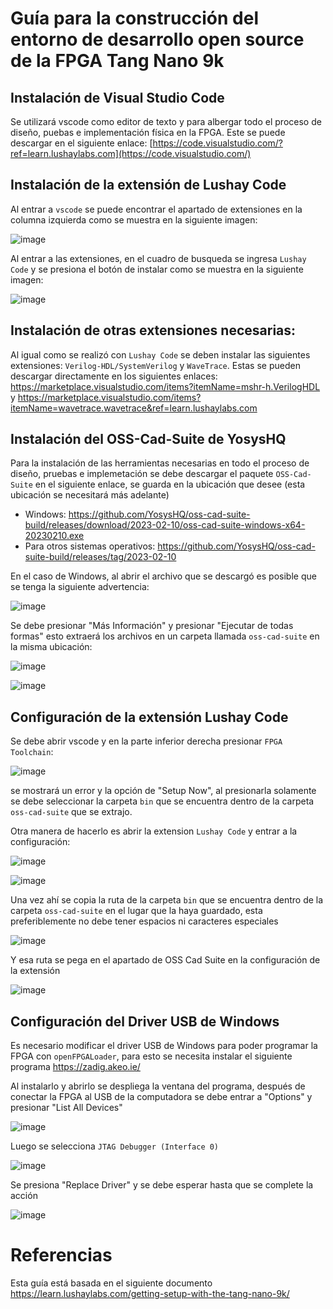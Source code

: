 # Guía para la construcción del entorno de desarrollo open source de la FPGA Tang Nano 9k



## Instalación de Visual Studio Code

Se utilizará vscode como editor de texto y para albergar todo el proceso de diseño, puebas e implementación física en la FPGA. Este se puede descargar en el siguiente enlace: [https://code.visualstudio.com/?ref=learn.lushaylabs.com](https://code.visualstudio.com/)

## Instalación de la extensión de Lushay Code

Al entrar a `vscode` se puede encontrar el apartado de extensiones en la columna izquierda como se muestra en la siguiente imagen: 

![image](https://github.com/DJosueMM/open_source_fpga_environment/assets/81501061/79e61e72-a827-4524-901f-9d4885579684)

Al entrar a las extensiones, en el cuadro de busqueda se ingresa `Lushay Code` y se presiona el botón de instalar como se muestra en la siguiente imagen:

![image](https://github.com/DJosueMM/open_source_fpga_environment/assets/81501061/09cbabf7-c5e2-4d54-afe1-2bf6fd92153b)

## Instalación de otras extensiones necesarias:

Al igual como se realizó con `Lushay Code` se deben instalar las siguientes extensiones: `Verilog-HDL/SystemVerilog` y `WaveTrace`. Estas se pueden descargar directamente en los siguientes enlaces: [https://marketplace.visualstudio.com/items?itemName=mshr-h.VerilogHDL
](https://marketplace.visualstudio.com/items?itemName=mshr-h.VerilogHDL) y https://marketplace.visualstudio.com/items?itemName=wavetrace.wavetrace&ref=learn.lushaylabs.com

## Instalación del OSS-Cad-Suite de YosysHQ

Para la instalación de las herramientas necesarias en todo el proceso de diseño, pruebas e implemetación se debe descargar el paquete `OSS-Cad-Suite` en el siguiente enlace, se guarda en la ubicación que desee (esta ubicación se necesitará más adelante)
 - Windows: https://github.com/YosysHQ/oss-cad-suite-build/releases/download/2023-02-10/oss-cad-suite-windows-x64-20230210.exe
 - Para otros sistemas operativos: https://github.com/YosysHQ/oss-cad-suite-build/releases/tag/2023-02-10

En el caso de Windows, al abrir el archivo que se descargó es posible que se tenga la siguiente advertencia:

![image](https://github.com/DJosueMM/open_source_fpga_environment/assets/81501061/2d0b9cde-dacb-492c-9e4c-e345ffae0d47)

Se debe presionar "Más Información" y presionar "Ejecutar de todas formas" esto extraerá los archivos en un carpeta llamada `oss-cad-suite` en la misma ubicación:

![image](https://github.com/DJosueMM/open_source_fpga_environment/assets/81501061/1912a6b0-4456-4505-aa0f-7f6ffd1ad383)

![image](https://github.com/DJosueMM/open_source_fpga_environment/assets/81501061/b98360c3-8f59-4b69-b145-55583405efad)

## Configuración de la extensión Lushay Code

Se debe abrir vscode y en la parte inferior derecha presionar `FPGA Toolchain`:

![image](https://github.com/DJosueMM/open_source_fpga_environment/assets/81501061/b2637e91-6d59-418a-93b6-c539bbe86150)

se mostrará un error y la opción de "Setup Now", al presionarla solamente se debe seleccionar la carpeta `bin` que se encuentra dentro de la carpeta `oss-cad-suite` que se extrajo.

Otra manera de hacerlo es abrir la extension `Lushay Code` y entrar a la configuración:

![image](https://github.com/DJosueMM/open_source_fpga_environment/assets/81501061/4cf5da3f-2eb2-4b3a-83fe-7027d2aeec33)

![image](https://github.com/DJosueMM/open_source_fpga_environment/assets/81501061/6507ecf2-ee39-4054-b985-2dd4da61f5b0)

Una vez ahí se copia la ruta de la carpeta `bin` que se encuentra dentro de la carpeta `oss-cad-suite` en el lugar que la haya guardado, esta preferiblemente no debe tener espacios ni caracteres especiales

![image](https://github.com/DJosueMM/open_source_fpga_environment/assets/81501061/45d7ba05-c810-4754-b08e-f4b2ba9ee29d)

Y esa ruta se pega en el apartado de OSS Cad Suite en la configuración de la extensión

![image](https://github.com/DJosueMM/open_source_fpga_environment/assets/81501061/e4f9123f-43c1-4325-b11c-97d4d493566b)


## Configuración del Driver USB de Windows 

Es necesario modificar el driver USB de Windows para poder programar la FPGA con `openFPGALoader`, para esto se necesita instalar el siguiente programa https://zadig.akeo.ie/

Al instalarlo y abrirlo se despliega la ventana del programa, después de conectar la FPGA al USB de la computadora se debe entrar a "Options" y presionar "List All Devices"

![image](https://github.com/DJosueMM/open_source_fpga_environment/assets/81501061/85d18255-bb6e-47f6-8d67-3f7e984f2c5b)

Luego se selecciona `JTAG Debugger (Interface 0)`

![image](https://github.com/DJosueMM/open_source_fpga_environment/assets/81501061/2928a4d8-e7e8-4674-9c74-79e14b96c281)

Se presiona "Replace Driver" y se debe esperar hasta que se complete la acción

![image](https://github.com/DJosueMM/open_source_fpga_environment/assets/81501061/6ef1fe2f-d0d9-4731-a443-82e645a95f80)


# Referencias
Esta guía está basada en el siguiente documento https://learn.lushaylabs.com/getting-setup-with-the-tang-nano-9k/


